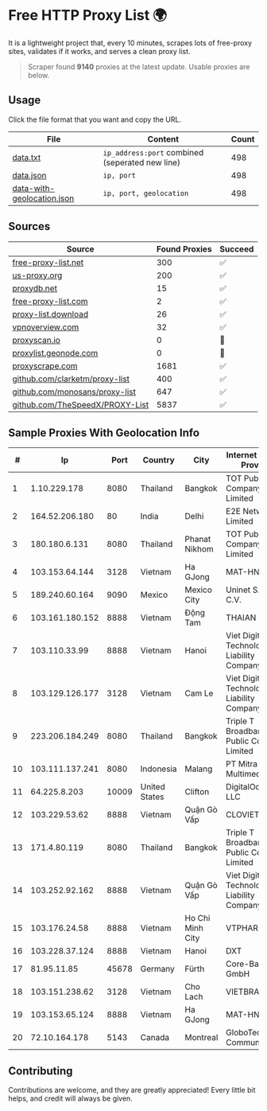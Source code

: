 
# Free HTTP Proxy List 🌍

It is a lightweight project that, every 10 minutes, scrapes lots of free-proxy sites, validates if it works, and serves a clean proxy list.


> Scraper found **9140** proxies at the latest update. Usable proxies are below.

## Usage

Click the file format that you want and copy the URL.


|File|Content|Count|
|----|-------|-----|
|[data.txt](https://raw.githubusercontent.com/themiralay/Proxy-List-World/master/data.txt)|`ip_address:port` combined (seperated new line)|498|
|[data.json](https://raw.githubusercontent.com/themiralay/Proxy-List-World/master/data.json)|`ip, port`|498|
|[data-with-geolocation.json](https://raw.githubusercontent.com/themiralay/Proxy-List-World/master/data-with-geolocation.json)|`ip, port, geolocation`|498|

## Sources

|Source|Found Proxies|Succeed|
|------|-------------|-------|
|[free-proxy-list.net](https://free-proxy-list.net)|300|✅|
|[us-proxy.org](https://www.us-proxy.org)|200|✅|
|[proxydb.net](http://proxydb.net)|15|✅|
|[free-proxy-list.com](https://free-proxy-list.com/?page=&port=&type%5B%5D=http&type%5B%5D=https&up_time=0&search=Search)|2|✅|
|[proxy-list.download](https://www.proxy-list.download/HTTP)|26|✅|
|[vpnoverview.com](https://vpnoverview.com/privacy/anonymous-browsing/free-proxy-servers)|32|✅|
|[proxyscan.io](https://www.proxyscan.io)|0|🚫|
|[proxylist.geonode.com](https://proxylist.geonode.com/api/proxy-list?limit=300&page=1&sort_by=lastChecked&sort_type=desc&protocols=http,https)|0|🚫|
|[proxyscrape.com](https://api.proxyscrape.com/v2/?request=displayproxies&protocol=http&timeout=10000&country=all&ssl=all&anonymity=all)|1681|✅|
|[github.com/clarketm/proxy-list](https://raw.githubusercontent.com/clarketm/proxy-list/master/proxy-list-raw.txt)|400|✅|
|[github.com/monosans/proxy-list](https://raw.githubusercontent.com/monosans/proxy-list/main/proxies/http.txt)|647|✅|
|[github.com/TheSpeedX/PROXY-List](https://raw.githubusercontent.com/TheSpeedX/PROXY-List/master/http.txt)|5837|✅|


## Sample Proxies With Geolocation Info

|#|Ip|Port|Country|City|Internet Service Provider|
|-|--|----|-------|----|-------------------------|
|1|1.10.229.178|8080|Thailand|Bangkok|TOT Public Company Limited|
|2|164.52.206.180|80|India|Delhi|E2E Networks Limited|
|3|180.180.6.131|8080|Thailand|Phanat Nikhom|TOT Public Company Limited|
|4|103.153.64.144|3128|Vietnam|Ha GJong|MAT-HN|
|5|189.240.60.164|9090|Mexico|Mexico City|Uninet S.A. de C.V.|
|6|103.161.180.152|8888|Vietnam|Động Tam|THAIAN|
|7|103.110.33.99|8888|Vietnam|Hanoi|Viet Digital Technology Liability Company|
|8|103.129.126.177|3128|Vietnam|Cam Le|Viet Digital Technology Liability Company|
|9|223.206.184.249|8080|Thailand|Bangkok|Triple T Broadband Public Company Limited|
|10|103.111.137.241|8080|Indonesia|Malang|PT Mitra Lintas Multimedia|
|11|64.225.8.203|10009|United States|Clifton|DigitalOcean, LLC|
|12|103.229.53.62|8888|Vietnam|Quận Gò Vấp|CLOVIET|
|13|171.4.80.119|8080|Thailand|Bangkok|Triple T Broadband Public Company Limited|
|14|103.252.92.162|8888|Vietnam|Quận Gò Vấp|Viet Digital Technology Liability Company|
|15|103.176.24.58|8888|Vietnam|Ho Chi Minh City|VTPHAR|
|16|103.228.37.124|8888|Vietnam|Hanoi|DXT|
|17|81.95.11.85|45678|Germany|Fürth|Core-Backbone GmbH|
|18|103.151.238.62|3128|Vietnam|Cho Lach|VIETBRANDS|
|19|103.153.65.124|8888|Vietnam|Ha GJong|MAT-HN|
|20|72.10.164.178|5143|Canada|Montreal|GloboTech Communications|



## Contributing

Contributions are welcome, and they are greatly appreciated! Every
little bit helps, and credit will always be given.

